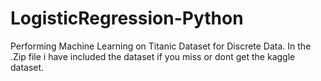 # LogisticRegression-Python
Performing Machine Learning on Titanic Dataset for Discrete Data. 
In the .Zip file i have included the dataset if you miss or dont get the kaggle dataset.
 
